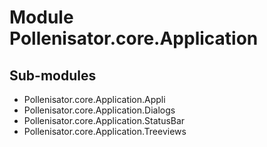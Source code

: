 Module Pollenisator.core.Application
====================================

Sub-modules
-----------
* Pollenisator.core.Application.Appli
* Pollenisator.core.Application.Dialogs
* Pollenisator.core.Application.StatusBar
* Pollenisator.core.Application.Treeviews